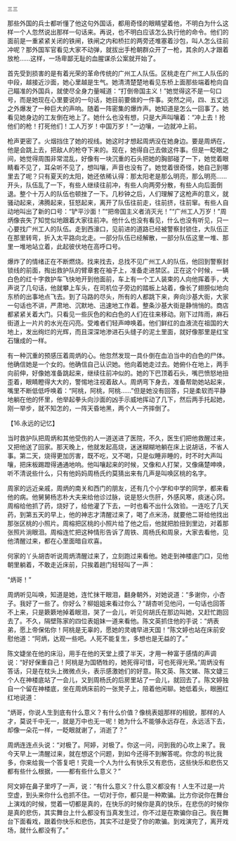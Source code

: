     三三 

   那些外国的兵士都听懂了他这句外国话，都用奇怪的眼睛望着他，不明白为什么这样一个人忽然说出那样一句话来。再说，也不明白应该怎么执行他的命令。他们的面前是一重紧紧关闭的铁闸，铁闸之内和桥拦的两旁还堆塞着沙包，叫人怎么往前冲呢？那外国军官看见大家不动弹，就拔出手枪朝群众开了一枪，其余的人才跟着放枪……这样，一场卑鄙无耻的血腥谋杀公案就开始了。

   首先受到损害的是有着光荣的革命传统的广州工人队伍。区桃走在广州工人队伍的中段，越接近沙面，她心里越是生气。她清清楚楚地看见东桥上面那些端着枪向自己瞄准的外国兵，就使尽全身力量喊道：“打倒帝国主义！”她觉得这不是一句口号，而是她现在心里要说的一句话，她目前要做的一件事。突然之间，四、五丈远之外爆发了一种巨大的声响。随着一阵密集的爆炸声。她知道是怎么一回事了。她看见她身边的工友倒在地上了。她什么也没有想，只是大声叫嚷着：“冲上去！抢他们的枪！打死他们！工人万岁！中国万岁！”一边嚷，一边就冲上前。

   枪声更密了。火烟挡住了她的视线。她这时才想起周炳没在她身边。要是周炳在，他是会跳上去，把敌人的枪夺下来的。现在，她得自己去做这件事。但是一眨眼之间，她觉得周围非常混乱，好像有一块沉重的石头把她的胸部碰了一下，她觉着眼睛看不见了，耳朵听不见了，想叫嚷，声音也没有了。她觉着很奇怪，她自己到哪里去了呢？只有夏天的太阳，她还依稀认得：那太阳老是那么明亮，那么明亮……开头，队伍乱了一下，有些人继续往前冲，有些人向两旁分散，有些人向后面倒退。整个十万人的队伍也顿挫了一下。几秒钟之后，人们理解了这枪声的意义，就骚动起来，沸腾起来，狂怒起来，离开了队伍往前走，往前挤，往前窜。有些人自动地叫出了新的口号：“铲平沙面！”“把帝国主义者消灭光！”“广州工人万岁！”周炳像丧失了知觉似地跟着大家往前冲。他什么也没有看见，什么也没有听见，只一心要找广州工人的队伍。走到西濠口，见前进的道路已经被警察封锁住，大队伍正在那里转弯，折入太平路向北走。一部分队伍已经解散，一部分队伍这里一堆、那里一堆地站立着，此起彼伏地在高呼口号。

   爆炸了的情绪正在不断燃烧。找来找去，总找不见广州工人的队伍，他回到警察封锁线的前面，掏出救护队的臂章套在袖子上，准备走进禁区。正在这个时候，一辆白色的红十字救护车飞快地开到他面前，车上有一个工人装束的人向他挥着手，大声说了几句话，他就攀上车头，在司机位子旁边的踏板上站着，像长了翅膀似地向东桥的出事地点飞去。到了马路的尽头，所有的人都跳下来，奔向沙基大街，大家一句话也不讲，严肃地、沉默地、迅速地工作着。整条沙基大街是静悄悄的。商店都紧紧关着大门。只看见一些灰色的和白色的人们在往来移动。刚下过阵雨，麻石街道上一片片的水光在闪亮。受难者们轻声呻唤着。他们鲜红的血液流在祖国的大地上，发出绚烂的光辉，而且深深地渗进石头缝子的泥土里面，就好像那里是红宝石镶成的一样。

   有一种沉重的预感压着周炳的心。他忽然发现一具仆倒在血泊当中的白色的尸体。他确信她是一个女的。他确信自己认识她。他向着她走过去。她俯仆在地上，两手向前伸，好像她准备跳起来，继续往前冲似的。她的下巴顶着石头，嘴巴愤怒地扭歪着，眼睛瞪得大大的，警惕地注视着敌人。周炳弯下身去，准备帮助她站起来，嘴里不断低低呼唤着：“阿桃，阿桃，阿桃……”但是她没有回答，只是柔软而平静地躺在他的怀里，他举起拳头向沙面的凶手示威地挥动了几下，然后两手托起她，刚一举步，就不知怎的，一阵天昏地黑，两个人一齐摔倒了。

   【16.永远的记忆】

   当时救护队把周炳和其他受伤的人一道送进了医院，不久，医生们把他救醒过来，又把他送了回家。那天晚上，他就发起高烧，迷迷糊糊地躺在床上说胡话，不省人事。第二天，烧得更加厉害，既不吃，又不喝，只是似睡非睡的，时不时大声叫嚷，把床板踢蹬得通通地响。他叫嚷起来的时候，又像和人打架，又像痛楚呻唤，听不清说些什么，只有他妈妈周杨氏约莫猜出来有几声是叫唤区桃的名字。

   周家的远近亲戚，周炳的南关和西门的朋友，还有几个小学和中学的同学，都来看他的病。他舅舅杨志朴大夫来给他诊过脉，说是怒火伤肝，外感风寒，痰迷心窍。周榕给他抓了药，烧好了，给他灌了下去，一时也看不出什么效验。一连吃了几天药，到第五天的早上，他的神志才清醒过来了，喝了点米汤，就要他二哥给他找出那张区桃的小照片。周榕把区桃的小照片给了他之后，他就把脸扭到里边，对着那张照片淌眼泪。周榕连忙把这种情形告诉了周铁、周杨氏和周泉，大家去看他，见他清醒过来，都在心里面暗自欢喜。

   何家的丫头胡杏听说周炳清醒过来了，立刻跑过来看他。她走到神楼底门口，见他朝里躺着，不敢走近床前，只挨着趟门轻轻叫了一声：

   “炳哥！”

   周炳听见叫唤，知道是她，连忙抹干眼泪，翻身朝外，对她说道：“多谢你，小杏子。我好了一些了。你好么？柳姐姐来看过你么？”胡杏听见他问，一句话也回答不上来，只是簌簌地掉着眼泪，哭了一会儿，听见何胡氏在那边叫她，又赶忙跑回去了。不久，隔壁陈家的四位表姐妹一道来看他。陈文英抓住他的手说：“炳表弟，愿上帝保佑你！阿桃是无辜的，愿她的灵魂早进天国！”陈文婷也站在床前安慰他道：“阿炳，达观一些吧。人死不能复生，多想也是无益的了。”

   陈文婕坐在他的床沿，用手在他的天堂上摸了半天，才用一种富于感情的声调说：“好好保重自己！阿桃是为国牺牲的，她死得可惜，可也死得光荣。”周炳没有答话，只是在枕头上微微点头，表示感激她们的好意。陈文英、陈文娣、陈文婕三个人在神楼底站了一会儿，又到周杨氏的后房里站了一会儿，就回去了。陈文婷独自一个留在神楼底，坐在周炳床前的一张凳子上，陪着他闲聊。她低着头，眼圈红红地说道：

   “炳哥，你说人生到底有什么意义？有什么价值？像桃表姐那样的相貌，那样的人才，莫说千中无一，就是万中也无一呢！她为什么不能够永远存在，永远活下去，却像一朵花一样，一眨眼就谢了，消逝了？”

   周炳连连点头说：“对极了。阿婷，对极了。你这一问，问到我的心坎上来了。我今天早上一清醒过来，就在想这个问题，到如今还得不到解答呢。你念的书比我多，你来给我一个答复吧！究竟一个人为什么有快乐又有悲伤，这些快乐和悲伤又都有些什么根据，——都有些什么意义？”

   阿文婷在鼻子里哼了一声，说：“有什么意义？什么意义都没有！人生不过是一片空虚，到头来你什么也抓不住。一切对于你，都只是一种欺骗。比方你说你在舞台上演戏的时候，觉着一切都是真的，在快乐的时候你是真的快乐，在悲伤的时候你是真的悲伤，其实舞台上什么都没有当真发生过，你不过是在欺骗你自己。我在舞台下面看戏，跟着你快乐和悲伤，其实不过是受了你的欺骗。到戏演完了，离开戏场，就什么都没有了。”

